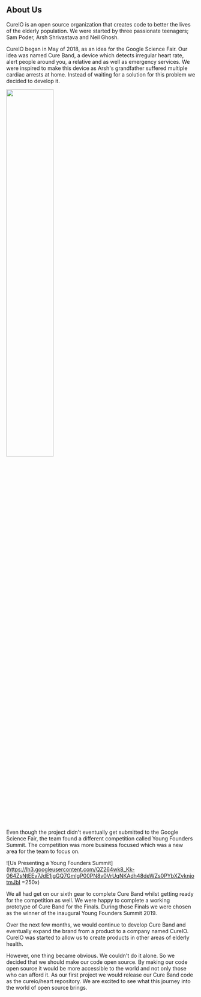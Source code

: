 ## About Us
CureIO is an open source organization that creates code to better the lives of the elderly population. We were started by three passionate teenagers; Sam Poder, Arsh Shrivastava and Neil Ghosh. 

CureIO began in May of 2018, as an idea for the Google Science Fair. Our idea was named Cure Band,  a device which detects irregular heart rate, alert people around you, a relative and as well as emergency services. We were inspired to make this device as Arsh's grandfather suffered multiple cardiac arrests at home. Instead of waiting for a solution for this problem we decided to develop it. 

<img src="https://lh3.googleusercontent.com/eZXaMAQ0IYIFaOokZAIjW-w9vglqlg04mHwuNV2G4dZcLRPZSLSPG2hYd5kCk82VDKLXCeDJwU3uEzFqZoxvdpwX1f1uDnMM4EGnihl1Rkqvb-Qyih4wgjaKYQtKTvJ7G3Ot20J19FjeCZOEVMKCXCplDOUf1htAgTOOijmXqvf8q9pASJkyHvhwW9rjl930-TzjY6kkgZ6sm0NRY2ytbmHtiNsTb8-lt2GwGILS4agrIXI3x_gTkLbH07bXHf1zM08Unv-40M2FcsZPUu1yukCiYObWrWVOJJ0SY2IPg50KKrH20wJvOil_5n4tB67JH42k9lT0AkUaHZBodxq_jIo5kCYTOS9E_2Dp66o8olmcOGnMAoWEaAB3N1bWYmP6qmlEh_ONG21XIubq4lcZ93KOEGeXU3ZWQRrgXjU5MvGkVHbt_ZnZTMlNRWQeBy5lvcJw4JiUJMmuNIcTaOOHcgr_p_elwmCQr6TSgonvxVHOJtK4JTx2g3GTubI_eWaLeanbUMixuZG4QG8mtt2xFlHGkJ0OnlPT4XRh-7zFf2RUvnD88mIw60LblGsb70KvhEBj5-GdAI0_W6z9jBp4BTTNevGBbjgRtO31gnmAFHy75hG3pHOdQtpqgPGQ4rLI7L80n-d5hpzlhGoHIHS3Dq1PYMq9ZzU=w1111-h833-no" width="50%">

Even though the project didn't eventually get submitted to the Google Science Fair, the team found a different competition called Young Founders Summit. The competition was more business focused which was a new area for the team to focus on.

![Us Presenting a Young Founders Summit](https://lh3.googleusercontent.com/QZ264wk8_Kk-064ZsNtEEv7JdE1jgGQ7GmIgP00PN8v0VrUqNKAdh48deWZs0PYbXZvknjotmJbI =250x)

We all had get on our sixth gear to complete Cure Band whilst getting ready for the competition as well. We were happy to complete a working prototype of Cure Band for the Finals. During those Finals we were chosen as the winner of the inaugural Young Founders Summit 2019.

Over the next few months, we would continue to develop Cure Band and eventually expand the brand from a product to a company named CureIO. CureIO was started to allow us to create products in other areas of elderly health. 

However, one thing became obvious. We couldn't do it alone. So we decided that we should make our code open source. By making our code open source it would be more accessible to the world and not only those who can afford it. As our first project we would release our Cure Band code as the cureio/heart repository. We are excited to see what this journey into the world of open source brings. 

